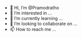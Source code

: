 - 👋 Hi, I’m @Pramodratho
- 👀 I’m interested in ...
- 🌱 I’m currently learning ...
- 💞️ I’m looking to collaborate on ...
- 📫 How to reach me ...

<!---
Pramodratho/Pramodratho is a ✨ special ✨ repository because its `README.md` (this file) appears on your GitHub profile.
You can click the Preview link to take a look at your changes.
--->
